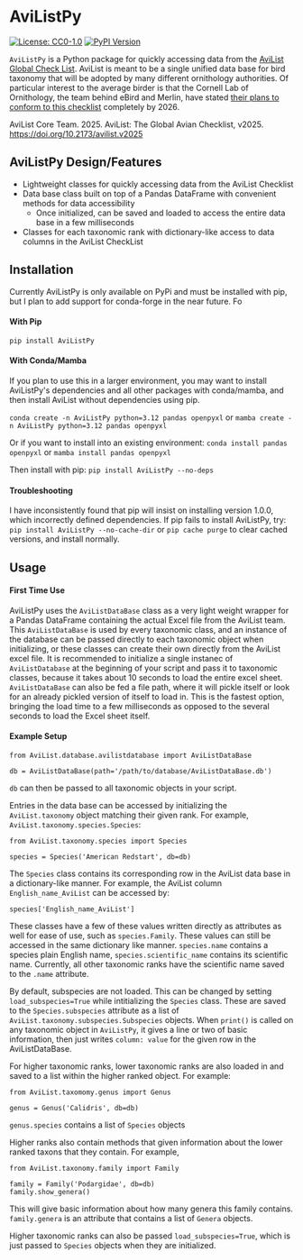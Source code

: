 # AviListPy
<!-- badges: start -->
[![License:
CC0-1.0](https://img.shields.io/badge/License-CC0%201.0-lightgrey.svg)](https://creativecommons.org/public-domain/cc0/)
[![PyPI Version](https://img.shields.io/pypi/v/AviListPy.svg)](https://pypi.python.org/pypi/AviListPy)
<!-- badges: end -->

`AviListPy` is a Python package for quickly accessing data from the [AviList Global Check List](https://www.avilist.org/checklist/v2025/). AviList is meant to be a single unified data base for bird taxonomy that will be adopted by many different ornithology authorities. Of particular interest to the average birder is that the Cornell Lab of Ornithology, the team behind eBird and Merlin, have stated [their plans to conform to this checklist](https://ebird.org/news/avilist-a-unified-global-checklist-of-the-worlds-birds-is-now-available) completely by 2026. 

<bold> AviList Core Team. 2025. AviList: The Global Avian Checklist, v2025. https://doi.org/10.2173/avilist.v2025 </bold>

## AviListPy Design/Features
- Lightweight classes for quickly accessing data from the AviList Checklist
- Data base class built on top of a Pandas DataFrame with convenient methods for data accessibility
  - Once initialized, can be saved and loaded to access the entire data base in a few milliseconds
- Classes for each taxonomic rank with dictionary-like access to data columns in the AviList CheckList

## Installation
Currently AviListPy is only available on PyPi and must be installed with pip, but I plan to add support for conda-forge in the near future. Fo

#### With Pip
`pip install AviListPy`

#### With Conda/Mamba
If you plan to use this in a larger environment, you may want to install AviListPy's dependencies and all other packages with conda/mamba, and then install AviList without dependencies using pip.

`conda create -n AviListPy python=3.12 pandas openpyxl` or
`mamba create -n AviListPy python=3.12 pandas openpyxl`

Or if you want to install into an existing environment:
`conda install pandas openpyxl` or 
`mamba install pandas openpyxl`

Then install with pip:
`pip install AviListPy --no-deps`

#### Troubleshooting
I have inconsistently found that pip will insist on installing version 1.0.0, which incorrectly defined dependencies. If pip fails to install AviListPy, try:
`pip install AviListPy --no-cache-dir` or `pip cache purge` to clear cached versions, and install normally.

## Usage 
#### First Time Use
AviListPy uses the `AviListDataBase` class as a very light weight wrapper for a Pandas DataFrame containing the actual Excel file from the AviList team. This `AviListDataBase` is used by every taxonomic class, and an instance of the database can be passed directly to each taxonomic object when initializing, or these classes can create their own directly from the AviList excel file. It is recommended to initialize a single instanec of `AviListDatabase` at the beginning of your script and pass it to taxonomic classes, because it takes about 10 seconds to load the entire excel sheet. `AviListDataBase` can also be fed a file path, where it will pickle itself or look for an already pickled version of itself to load in. This is the fastest option, bringing the load time to a few milliseconds as opposed to the several seconds to load the Excel sheet itself.

#### Example Setup
```
from AviList.database.avilistdatabase import AviListDataBase

db = AviListDataBase(path='/path/to/database/AviListDataBase.db')
```
`db` can then be passed to all taxonomic objects in your script.

Entries in the data base can be accessed by initializing the `AviList.taxonomy` object matching their given rank. For example, `AviList.taxonomy.species.Species`:
```
from AviList.taxonomy.species import Species

species = Species('American Redstart', db=db)
```
The `Species` class contains its corresponding row in the AviList data base in a dictionary-like manner. For example, the AviList column `English_name_AviList` can be accessed by:
```
species['English_name_AviList']
```
These classes have a few of these values written directly as attributes as well for ease of use, such as `species.Family`. These values can still be accessed in the same dictionary like manner. 
`species.name` contains a species plain English name, `species.scientific_name` contains its scientific name. Currently, all other taxonomic ranks have the scientific name saved to the `.name` attribute.

By default, subspecies are not loaded. This can be changed by setting `load_subspecies=True` while intitializing the `Species` class. These are saved to the `Species.subspecies` attribute as a list of `AviList.taxonomy.subspecies.Subspecies` objects. 
When `print()` is called on any taxonomic object in `AviListPy`, it gives a line or two of basic information, then just writes `column: value` for the given row in the AviListDataBase.

For higher taxonomic ranks, lower taxonomic ranks are also loaded in and saved to a list within the higher ranked object. For example:
```
from AviList.taxomomy.genus import Genus

genus = Genus('Calidris', db=db)
```
`genus.species` contains a list of `Species` objects

Higher ranks also contain methods that given information about the lower ranked taxons that they contain. For example,
```
from AviList.taxonomy.family import Family

family = Family('Podargidae', db=db)
family.show_genera()
```
This will give basic information about how many genera this family contains. `family.genera` is an attribute that contains a list of `Genera` objects.

Higher taxonomic ranks can also be passed `load_subspecies=True`, which is just passed to `Species` objects when they are initialized.
